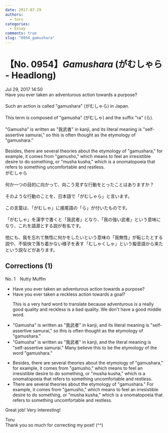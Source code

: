 ```yaml
---
date: 2017-07-29
authors:
  - toru
categories:
  - Essay
comments: true
slug: "0954_gamushara"
---
```


# 【No. 0954】<strong><em>Gamushara</em></strong> (がむしゃら - Headlong)
<div class="date">Jul 29, 2017 14:50</div>
<div id="post"><div id="body_show_ori">
Have you ever taken an adventurous action towards a purpose?<br/><br/>Such an action is called "gamushara" (がむしゃら) in Japan.<br/><br/>This term is composed of "gamusha" (がむしゃ) and the suffix "ra" (ら).<br/><br/>"Gamusha" is written as "我武者" in kanji, and its literal meaning is "self-assertive samurai," so this is often thought as the etymology of "gamushara."<br/><br/>Besides, there are several theories about the etymology of "gamushara," for example, it comes from "gamusho," which means to feel an irresistible desire to do something, or "musha kusha," which is a onomatopoeia that refers to something uncomfortable and restless.
</div></div>

<!-- more -->

<div id="post_ja"><div id="body_show_mo">
がむしゃら<br/><br/>何か一つの目的に向かって、向こう見ずな行動をとったことはありますか？<br/><br/>そのような行動のことを、日本語で「がむしゃら」と言います。<br/><br/>この言葉は、「がむしゃ」に接尾語の「ら」が付いたものです。<br/><br/>「がむしゃ」を漢字で書くと「我武者」となり、「我の強い武者」という意味になり、これを語源とする説が有名です。<br/><br/>他にも、我を忘れて無性に何かをしたいという意味の「我無性」が転じたとする説や、不愉快で落ち着かない様子を表す「むしゃくしゃ」という擬音語から来たという説などがあります。
</div></div>

## Corrections (1)
<div id="block"><div class="first_name"> No. 1　<span class="just_name">Nutty Muffin</span></div><div id="block2">
<ul class="correction_field">
<li class="incorrect">Have you ever taken an adventurous action towards a purpose?</li>
<li class="corrected correct">
Have you ever taken <span class="f_gray">a</span> <span class="f_gray">reckless </span>action towards a <span class="f_blue">goal</span>?
<p class="correction_comment">This is a very hard word to translate because adventurous is a really good quality and reckless is a bad quality. We don't have a good middle word.</p>
</li>
</ul>
<ul class="correction_field">
<li class="incorrect">"Gamusha" is written as "我武者" in kanji, and its literal meaning is "self-assertive samurai," so this is often thought as the etymology of "gamushara."</li>
<li class="corrected correct">
"Gamusha" is written as "我武者" in kanji, and <span class="f_blue">the</span> literal meaning is "self-assertive samurai<span class="f_blue">." Many believe this to be the</span> etymology of <span class="f_gray">the word</span> "gamushara."
</li>
</ul>
<ul class="correction_field">
<li class="incorrect">Besides, there are several theories about the etymology of "gamushara," for example, it comes from "gamusho," which means to feel an irresistible desire to do something, or "musha kusha," which is a onomatopoeia that refers to something uncomfortable and restless.</li>
<li class="corrected correct">
<span class="f_gray">T</span>here are several theories about the etymology of "gamushara<span class="f_red">.</span>" <span class="f_blue">F</span>or example, it comes from "gamusho," which means to feel an irresistible desire to do something, or "musha kusha," which is a onomatopoeia that refers to something uncomfortable and restless.
</li>
</ul>
<p class="comment_small">
 Great job! Very interesting!
</p>

</div><div class="name"><span class="just_name">Toru</span><br>
Thank you so much for correcting my post! (^^)
</div>
</div>
